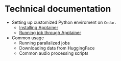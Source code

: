 # Technical documentation

- Setting up customized Python enviroment on `Cedar`.
   - [Installing Apptainer](apptainer.md)
   - [Running job through Apptainer](run_apptainer.md)
- Common usage
   - Running parallalized jobs
   - Downloading data from HuggingFace
   - Common audio processing scripts
